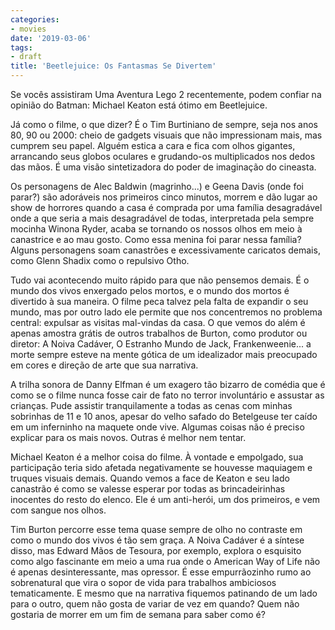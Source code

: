 ```yaml
---
categories:
- movies
date: '2019-03-06'
tags:
- draft
title: 'Beetlejuice: Os Fantasmas Se Divertem'
---
```


Se vocês assistiram Uma Aventura Lego 2 recentemente, podem confiar na opinião do Batman: Michael Keaton está ótimo em Beetlejuice.

Já como o filme, o que dizer? É o Tim Burtiniano de sempre, seja nos anos 80, 90 ou 2000: cheio de gadgets visuais que não impressionam mais, mas cumprem seu papel. Alguém estica a cara e fica com olhos gigantes, arrancando seus globos oculares e grudando-os multiplicados nos dedos das mãos. É uma visão sintetizadora do poder de imaginação do cineasta.

Os personagens de Alec Baldwin (magrinho...) e Geena Davis (onde foi parar?) são adoráveis nos primeiros cinco minutos, morrem e dão lugar ao show de horrores quando a casa é comprada por uma família desagradável onde a que seria a mais desagradável de todas, interpretada pela sempre mocinha Winona Ryder, acaba se tornando os nossos olhos em meio à canastrice e ao mau gosto. Como essa menina foi parar nessa família? Alguns personagens soam canastrões e excessivamente caricatos demais, como Glenn Shadix como o repulsivo Otho.

Tudo vai acontecendo muito rápido para que não pensemos demais. É o mundo dos vivos enxergado pelos mortos, e o mundo dos mortos é divertido à sua maneira. O filme peca talvez pela falta de expandir o seu mundo, mas por outro lado ele permite que nos concentremos no problema central: expulsar as visitas mal-vindas da casa. O que vemos do além é apenas amostra grátis de outros trabalhos de Burton, como produtor ou diretor: A Noiva Cadáver, O Estranho Mundo de Jack, Frankenweenie... a morte sempre esteve na mente gótica de um idealizador mais preocupado em cores e direção de arte que sua narrativa.

A trilha sonora de Danny Elfman é um exagero tão bizarro de comédia que é como se o filme nunca fosse cair de fato no terror involuntário e assustar as crianças. Pude assistir tranquilamente a todas as cenas com minhas sobrinhas de 11 e 10 anos, apesar do velho safado do Betelgeuse ter caído em um inferninho na maquete onde vive. Algumas coisas não é preciso explicar para os mais novos. Outras é melhor nem tentar.

Michael Keaton é a melhor coisa do filme. À vontade e empolgado, sua participação teria sido afetada negativamente se houvesse maquiagem e truques visuais demais. Quando vemos a face de Keaton e seu lado canastrão é como se valesse esperar por todas as brincadeirinhas inocentes do resto do elenco. Ele é um anti-herói, um dos primeiros, e vem com sangue nos olhos.

Tim Burton percorre esse tema quase sempre de olho no contraste em como o mundo dos vivos é tão sem graça. A Noiva Cadáver é a síntese disso, mas Edward Mãos de Tesoura, por exemplo, explora o esquisito como algo fascinante em meio a uma rua onde o American Way of Life não é apenas desinteressante, mas opressor. É esse empurrãozinho rumo ao sobrenatural que vira o sopor de vida para trabalhos ambiciosos tematicamente. E mesmo que na narrativa fiquemos patinando de um lado para o outro, quem não gosta de variar de vez em quando? Quem não gostaria de morrer em um fim de semana para saber como é?